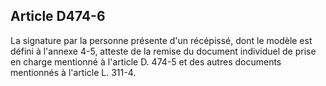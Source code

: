 ## Article D474-6

La signature par la personne présente d'un récépissé, dont le modèle est défini à l'annexe 4-5, atteste de la
remise du document individuel de prise en charge mentionné à l'article D. 474-5 et des autres documents
mentionnés à l'article L. 311-4.

